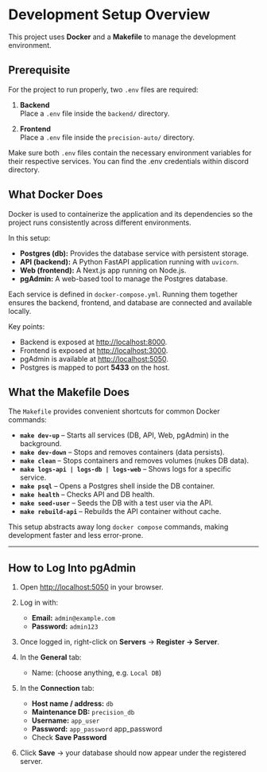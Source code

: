 # Development Setup Overview

This project uses **Docker** and a **Makefile** to manage the development
environment.

## Prerequisite

For the project to run properly, two `.env` files are required:

1. **Backend**  
   Place a `.env` file inside the `backend/` directory.

2. **Frontend**  
   Place a `.env` file inside the `precision-auto/` directory.

Make sure both `.env` files contain the necessary environment variables for
their respective services. You can find the .env credentials within discord
directory.

## What Docker Does

Docker is used to containerize the application and its dependencies so the
project runs consistently across different environments.

In this setup:

- **Postgres (db):** Provides the database service with persistent storage.
- **API (backend):** A Python FastAPI application running with `uvicorn`.
- **Web (frontend):** A Next.js app running on Node.js.
- **pgAdmin:** A web-based tool to manage the Postgres database.

Each service is defined in `docker-compose.yml`. Running them together ensures
the backend, frontend, and database are connected and available locally.

Key points:

- Backend is exposed at [http://localhost:8000](http://localhost:8000).
- Frontend is exposed at [http://localhost:3000](http://localhost:3000).
- pgAdmin is available at [http://localhost:5050](http://localhost:5050).
- Postgres is mapped to port **5433** on the host.

## What the Makefile Does

The `Makefile` provides convenient shortcuts for common Docker commands:

- **`make dev-up`** – Starts all services (DB, API, Web, pgAdmin) in the
  background.
- **`make dev-down`** – Stops and removes containers (data persists).
- **`make clean`** – Stops containers and removes volumes (nukes DB data).
- **`make logs-api | logs-db | logs-web`** – Shows logs for a specific service.
- **`make psql`** – Opens a Postgres shell inside the DB container.
- **`make health`** – Checks API and DB health.
- **`make seed-user`** – Seeds the DB with a test user via the API.
- **`make rebuild-api`** – Rebuilds the API container without cache.

This setup abstracts away long `docker compose` commands, making development
faster and less error-prone.

---

## How to Log Into pgAdmin

1. Open [http://localhost:5050](http://localhost:5050) in your browser.
2. Log in with:

   - **Email:** `admin@example.com`
   - **Password:** `admin123`

3. Once logged in, right-click on **Servers** → **Register → Server**.
4. In the **General** tab:

   - Name: (choose anything, e.g. `Local DB`)

5. In the **Connection** tab:

   - **Host name / address:** `db`
   - **Maintenance DB:** `precision_db`
   - **Username:** `app_user`
   - **Password:** `app_password` app_password
   - Check **Save Password**

6. Click **Save** → your database should now appear under the registered server.
